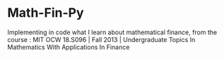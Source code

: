 # Math-Fin-Py
Implementing in code what I learn about mathematical finance,
from the course :
MIT OCW
18.S096 | Fall 2013 | Undergraduate 
Topics In Mathematics With Applications In Finance
